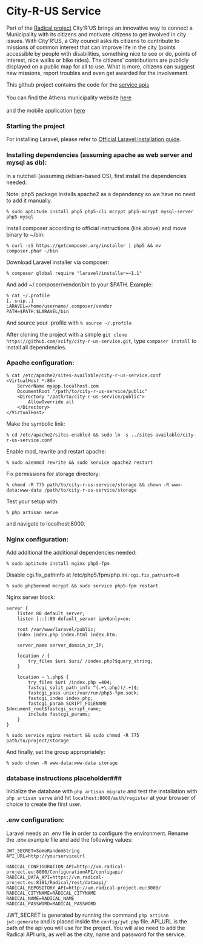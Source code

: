 # City-R-US Service 

Part of the [Radical project](http://www.radical-project.eu/) City’R’US brings an innovative way to connect a Municipality with its citizens and motivate citizens to get involved in city issues. With City’R’US, a City council asks its citizens to contribute to missions of common interest that can improve life in the city (points accessible by people with disabilities, something nice to see or do, points of interest, nice walks or bike rides). The citizens’ contributions are publicly displayed on a public map for all to use. What is more, citizens can suggest new missions, report troubles and even get awarded for the involvement.

This github project contains the code for the [service apis](http://go.scify.gr/cityrus-service)<br/><br/>
You can find the Athens municipality website [here](http://go.scify.gr/cityrus-web) <br/><br/>
and the mobile application [here](https://play.google.com/store/apps/details?id=gr.scify.cityrus)<br/>


### Starting the project

For installing Laravel, please refer to [Official Laravel installation
guide](http://laravel.com/docs/5.0).

### Installing dependencies (assuming apache as web server and mysql as db):

In a nutchell (assuming debian-based OS), first install the dependencies needed:

Note: php5 package installs apache2 as a dependency so we have no need to add
it manually.

`% sudo aptitude install php5 php5-cli mcrypt php5-mcrypt mysql-server php5-mysql`

Install composer according to official instructions (link above) and move binary to ~/bin:

`% curl -sS https://getcomposer.org/installer | php5 && mv composer.phar ~/bin`

Download Laravel installer via composer:

`% composer global require "laravel/installer=~1.1"`

And add ~/.composer/vendor/bin to your $PATH. Example:

```
% cat ~/.profile
[..snip..]
LARAVEL=/home/username/.composer/vendor
PATH=$PATH:$LARAVEL/bin
```

And source your .profile with `% source ~/.profile`

After cloning the project with a simple `git clone https://github.com/scify/city-r-us-service.git`, type `composer install` to install all dependencies.

### Apache configuration:

```
% cat /etc/apache2/sites-available/city-r-us-service.conf
<VirtualHost *:80>
	ServerName myapp.localhost.com
	DocumentRoot "/path/to/city-r-us-service/public"
	<Directory "/path/to/city-r-us-service/public">
		AllowOverride all
	</Directory>
</VirtualHost>
```

Make the symbolic link:

`% cd /etc/apache2/sites-enabled && sudo ln -s ../sites-available/city-r-us-service.conf`

Enable mod_rewrite and restart apache:

`% sudo a2enmod rewrite && sudo service apache2 restart`

Fix permissions for storage directory:

`% chmod -R 775 path/to/city-r-us-service/storage && chown -R www-data:www-data /path/to/city-r-us-service/storage`

Test your setup with:

`% php artisan serve`

and navigate to localhost:8000.


### Nginx configuration:

Add additional the additional dependencies needed:

`% sudo aptitude install nginx php5-fpm`

Disable cgi.fix_pathinfo at /etc/php5/fpm/php.ini: `cgi.fix_pathinfo=0`

`% sudo php5enmod mcrypt && sudo service php5-fpm restart`

Nginx server block:

```
server {
    listen 80 default_server;
    listen [::]:80 default_server ipv6only=on;

    root /var/www/laravel/public;
    index index.php index.html index.htm;

    server_name server_domain_or_IP;

    location / {
        try_files $uri $uri/ /index.php?$query_string;
    }

    location ~ \.php$ {
        try_files $uri /index.php =404;
        fastcgi_split_path_info ^(.+\.php)(/.+)$;
        fastcgi_pass unix:/var/run/php5-fpm.sock;
        fastcgi_index index.php;
        fastcgi_param SCRIPT_FILENAME $document_root$fastcgi_script_name;
        include fastcgi_params;
    }
}
```

`% sudo service nginx restart && sudo chmod -R 775 path/to/project/storage`

And finally, set the group appropriately:

`% sudo chown -R www-data:www-data storage`

### database instructions placeholder###

Initialize the database with `php artisan migrate` and test the installation with `php artisan serve` and hit `localhost:8000/auth/register` at your browser of choice to create the first user.


### .env configuration:

Laravel needs an .env file in order to configure the environment. Rename the .env.example file and add the following values:

```
JWT_SECRET=SomeRandomString
API_URL=http://yourserviceurl

RADICAL_CONFIGURATION_API=http://vm.radical-project.eu:8080/ConfigurationAPI/configapi/
RADICAL_DATA_API=https://vm.radical-project.eu:8181/Radical/rest/dataapi/
RADICAL_REPOSITORY_API=http://vm.radical-project.eu:3000/
RADICAL_CITYNAME=RADICAL_CITYNAME
RADICAL_NAME=RADICAL_NAME
RADICAL_PASSWORD=RADICAL_PASSWORD
```

JWT_SECRET is generated by running the command `php artisan jwt:generate` and is placed inside the `config/jwt.php` file. 
API_URL is the path of the api you will use for the project. 
You will also need to add the Radical API urls, as well as the city, name and password for the service.